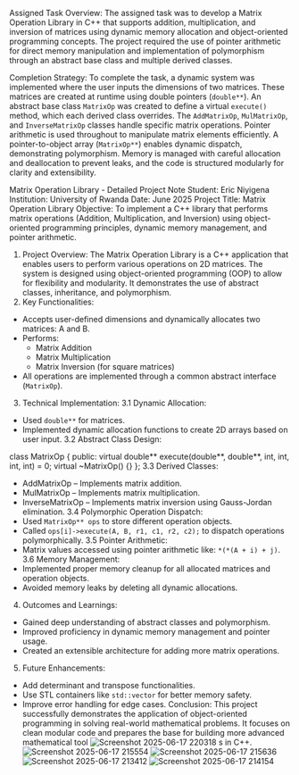 

Assigned Task Overview:
The assigned task was to develop a Matrix Operation Library in C++ that supports addition, multiplication, and inversion of matrices using dynamic memory allocation and object-oriented programming concepts. The project required the use of pointer arithmetic for direct memory manipulation and implementation of polymorphism through an abstract base class and multiple derived classes.

Completion Strategy:
To complete the task, a dynamic system was implemented where the user inputs the dimensions of two matrices. These matrices are created at runtime using double pointers (`double**`). An abstract base class `MatrixOp` was created to define a virtual `execute()` method, which each derived class overrides. The `AddMatrixOp`, `MulMatrixOp`, and `InverseMatrixOp` classes handle specific matrix operations. Pointer arithmetic is used throughout to manipulate matrix elements efficiently. A pointer-to-object array (`MatrixOp**`) enables dynamic dispatch, demonstrating polymorphism. Memory is managed with careful allocation and deallocation to prevent leaks, and the code is structured modularly for clarity and extensibility.

Matrix Operation Library - Detailed Project Note
Student: Eric Niyigena
Institution: University of Rwanda
Date: June 2025
Project Title: Matrix Operation Library
Objective:
To implement a C++ library that performs matrix operations (Addition, Multiplication, and Inversion) using object-oriented programming principles, dynamic memory management, and pointer arithmetic.
1. Project Overview:
The Matrix Operation Library is a C++ application that enables users to perform various operations on 2D matrices. The system is designed using object-oriented programming (OOP) to allow for flexibility and modularity. It demonstrates the use of abstract classes, inheritance, and polymorphism.
2. Key Functionalities:
- Accepts user-defined dimensions and dynamically allocates two matrices: A and B.
- Performs:
  - Matrix Addition
  - Matrix Multiplication
  - Matrix Inversion (for square matrices)
- All operations are implemented through a common abstract interface (`MatrixOp`).
3. Technical Implementation:
3.1 Dynamic Allocation:
- Used `double**` for matrices.
- Implemented dynamic allocation functions to create 2D arrays based on user input.
3.2 Abstract Class Design:

class MatrixOp {
public:
    virtual double** execute(double**, double**, int, int, int, int) = 0;
    virtual ~MatrixOp() {}
};
3.3 Derived Classes:
- AddMatrixOp – Implements matrix addition.
- MulMatrixOp – Implements matrix multiplication.
- InverseMatrixOp – Implements matrix inversion using Gauss-Jordan elimination.
3.4 Polymorphic Operation Dispatch:
- Used `MatrixOp** ops` to store different operation objects.
- Called `ops[i]->execute(A, B, r1, c1, r2, c2);` to dispatch operations polymorphically.
3.5 Pointer Arithmetic:
- Matrix values accessed using pointer arithmetic like: `*(*(A + i) + j)`.
3.6 Memory Management:
- Implemented proper memory cleanup
 for all allocated matrices and operation objects.
- Avoided memory leaks by deleting all dynamic allocations.
4. Outcomes and Learnings:
- Gained deep understanding of abstract classes and polymorphism.
- Improved proficiency in dynamic memory management and pointer usage.
- Created an extensible architecture for adding more matrix operations.
5. Future Enhancements:
- Add determinant and transpose functionalities.
- Use STL containers like `std::vector` for better memory safety.
- Improve error handling for edge cases.
Conclusion:
This project successfully demonstrates the application of object-oriented programming in solving real-world mathematical problems. It focuses on clean modular code and prepares the base for building more advanced mathematical tool
![Screenshot 2025-06-17 220318](https://github.com/user-attachments/assets/6d73b334-3bbf-4a57-a0ff-fecf5fd62d2f)
s in C++.
![Screenshot 2025-06-17 215554](https://github.com/user-attachments/assets/5e3ad459-1c64-4a0d-a80b-e051f12320f2)
![Screenshot 2025-06-17 215636](https://github.com/user-attachments/assets/e93a4434-6f5b-47af-b2c8-c3ea80c788db)
![Screenshot 2025-06-17 213412](https://github.com/user-attachments/assets/75ea37fe-e78b-46e1-9e5d-3e3ffbb41977)
![Screenshot 2025-06-17 214154](https://github.com/user-attachments/assets/5c7f9309-ffe2-42ab-a8bf-3c8f8697b55f)
